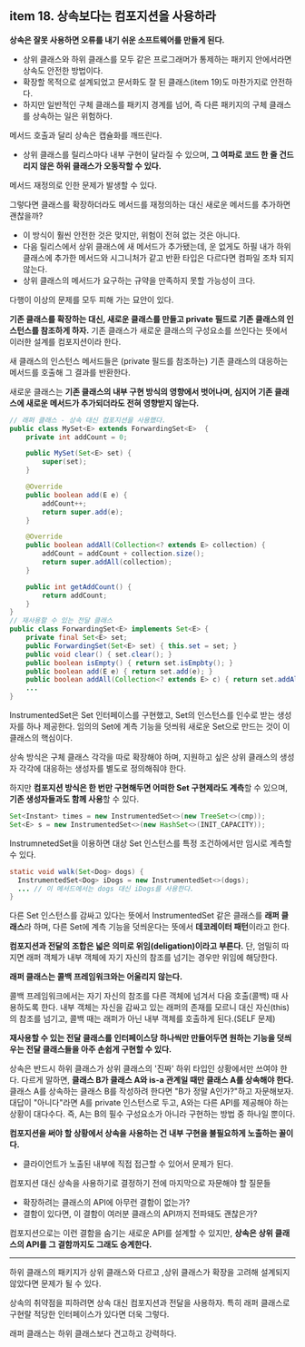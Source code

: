 ## item 18. 상속보다는 컴포지션을 사용하라

**상속은 잘못 사용하면 오류를 내기 쉬운 소프트웨어를 만들게 된다.**
- 상위 클래스와 하위 클래스를 모두 같은 프로그래머가 통제하는 패키지 안에서라면 상속도 안전한 방법이다.
- 확장할 목적으로 설계되었고 문서화도 잘 된 클래스(item 19)도 마찬가지로 안전하다.
- 하지만 일반적인 구체 클래스를 패키지 경계를 넘어, 즉 다른 패키지의 구체 클래스를 상속하는 일은 위험하다.

메서드 호출과 달리 상속은 캡슐화를 깨뜨린다.
- 상위 클래스를 릴리스마다 내부 구현이 달라질 수 있으며, **그 여파로 코드 한 줄 건드리지 않은 하위 클래스가 오동작할 수 있다.**

메서드 재정의로 인한 문제가 발생할 수 있다. 

그렇다면 클래스를 확장하더라도 메서드를 재정의하는 대신 새로운 메서드를 추가하면 괜찮을까? 
- 이 방식이 훨씬 안전한 것은 맞지만, 위험이 전혀 없는 것은 아니다.
- 다음 릴리스에서 상위 클래스에 새 메서드가 추가됐는데, 운 없게도 하필 내가 하위 클래스에 추가한 메서드와 시그니처가 같고 반환 타입은 다르다면 컴파일 조차 되지 않는다.
- 상위 클래스의 메서드가 요구하는 규약을 만족하지 못할 가능성이 크다.

다행이 이상의 문제를 모두 피해 가는 묘안이 있다.

**기존 클래스를 확장하는 대신, 새로운 클래스를 만들고 private 필드로 기존 클래스의 인스턴스를 참조하게 하자.** 기존 클래스가 새로운 클래스의 구성요소를 쓰인다는 뜻에서 이러한 설계를 컴포지션이라 한다.

새 클래스의 인스턴스 메서드들은 (private 필드를 참조하는) 기존 클래스의 대응하는 메서드를 호출해 그 결과를 반환한다.

새로운 클래스는 **기존 클래스의 내부 구현 방식의 영향에서 벗어나며, 심지어 기존 클래스에 새로운 메서드가 추가되더라도 전혀 영향받지 않는다.**

```java
// 래퍼 클래스 - 상속 대신 컴포지션을 사용했다.
public class MySet<E> extends ForwardingSet<E>  {
    private int addCount = 0;

    public MySet(Set<E> set) {
        super(set);
    }

    @Override
    public boolean add(E e) {
        addCount++;
        return super.add(e);
    }

    @Override
    public boolean addAll(Collection<? extends E> collection) {
        addCount = addCount + collection.size();
        return super.addAll(collection);
    }

    public int getAddCount() {
        return addCount;
    }
}
// 재사용할 수 있는 전달 클래스
public class ForwardingSet<E> implements Set<E> {
    private final Set<E> set;
    public ForwardingSet(Set<E> set) { this.set = set; }
    public void clear() { set.clear(); }
    public boolean isEmpty() { return set.isEmpbty(); }
    public boolean add(E e) { return set.add(e); }
    public boolean addAll(Collection<? extends E> c) { return set.addAll(c); }
    ... 
}
```

InstrumentedSet은 Set 인터페이스를 구현했고, Set의 인스턴스를 인수로 받는 생성자를 하나 제공한다. 임의의 Set에 계측 기능을 덧씌워 새로운 Set으로 만드는 것이 이 클래스의 핵심이다.

상속 방식은 구체 클래스 각각을 따로 확장해야 하며, 지원하고 싶은 상위 클래스의 생성자 각각에 대응하는 생성자를 별도로 정의해줘야 한다.

하지만 **컴포지션 방식은 한 번만 구현해두면 어떠한 Set 구현제라도 계측**할 수 있으며, **기존 생성자들과도 함께 사용**할 수 있다.

```java
Set<Instant> times = new InstrumentedSet<>(new TreeSet<>(cmp));
Set<E> s = new InstrumentedSet<>(new HashSet<>(INIT_CAPACITY));
```

InstrumnetedSet을 이용하면 대상 Set 인스턴스를 특정 조건하에서만 임시로 계측할 수 있다.

```java
static void walk(Set<Dog> dogs) {
  InstrumentedSet<Dog> iDogs = new InstrumentedSet<>(dogs);
  ... // 이 메서드에서는 dogs 대신 iDogs를 사용한다.
}
```

다른 Set 인스턴스를 감싸고 있다는 뜻에서 InstrumentedSet 같은 클래스를 **래퍼 클래스**라 하며, 다른 Set에 계측 기능을 덧씌운다는 뜻에서 **데코레이터 패턴**이라고 한다.

**컴포지션과 전달의 조합은 넓은 의미로 위임(deligation)이라고 부른다.** 단, 엄밀히 따지면 래퍼 객체가 내부 객체에 자기 자신의 참조를 넘기는 경우만 위임에 해당한다.

**래퍼 클래스는 콜백 프레임워크와는 어울리지 않는다.**

콜백 프레임워크에서는 자기 자신의 참조를 다른 객체에 넘겨서 다음 호출(콜백) 때 사용하도록 한다. 내부 객체는 자신을 감싸고 있는 래퍼의 존재를 모르니 대신 자신(this)의 참조를 넘기고, 콜백 때는 래퍼가 아닌 내부 객체를 호출하게 된다.(SELF 문제)

**재사용할 수 있는 전달 클래스를 인터페이스당 하나씩만 만들어두면 원하는 기능을 덧씌우는 전달 클래스들을 아주 손쉽게 구현할 수 있다.**

상속은 반드시 하위 클래스가 상위 클래스의 '진짜' 하위 타입인 상황에서만 쓰여야 한다. 다르게 말하면, **클래스 B가 클래스 A와 is-a 관계일 때만 클래스 A를 상속해야 한다.** 클래스 A를 상속하는 클래스 B를 작성하려 한다면 "B가 정말 A인가?"하고 자문해보자. 대답이 "아니다"라면 A를 private 인스턴스로 두고, A와는 다른 API를 제공해야 하는 상황이 대다수다. 즉, A는 B의 필수 구성요소가 아니라 구현하는 방법 중 하나일 뿐이다.

**컴포지션을 써야 할 상황에서 상속을 사용하는 건 내부 구현을 불필요하게 노출하는 꼴이다.**
- 클라이언트가 노출된 내부에 직접 접근할 수 있어서 문제가 된다.

컴포지션 대신 상속을 사용하기로 결정하기 전에 마지막으로 자문해야 할 질문들
- 확장하려는 클래스의 API에 아무런 결함이 없는가?
- 결함이 있다면, 이 결함이 여러분 클래스의 API까지 전파돼도 괜찮은가?


컴포지션으로는 이런 결함을 숨기는 새로운 API를 설계할 수 있지만, **상속은 상위 클래스의 API를 그 결함까지도 그래도 승계한다.**

---

하위 클래스의 패키지가 상위 클래스와 다르고 ,상위 클래스가 확장을 고려해 설계되지 않았다면 문제가 될 수 있다. 

상속의 취약점을 피하려면 상속 대신 컴포지션과 전달을 사용하자. 특히 래퍼 클래스로 구현랄 적당한 인터페이스가 있다면 더욱 그렇다. 

래퍼 클래스는 하위 클래스보다 견고하고 강력하다.